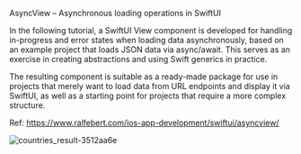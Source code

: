 AsyncView – Asynchronous loading operations in SwiftUI

In the following tutorial, a SwiftUI View component is developed for handling in-progress and error states when loading data asynchronously, based on an example project that loads JSON data via async/await. This serves as an exercise in creating abstractions and using Swift generics in practice.

The resulting component is suitable as a ready-made package for use in projects that merely want to load data from URL endpoints and display it via SwiftUI, as well as a starting point for projects that require a more complex structure.

Ref: https://www.ralfebert.com/ios-app-development/swiftui/asyncview/

![countries_result-3512aa6e](https://user-images.githubusercontent.com/3876384/189946325-0619b2c0-3aeb-4f58-a8d8-6512af35248b.png)
